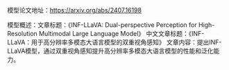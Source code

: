模型论文地址：https://arxiv.org/abs/2407.16198

模型概述：文章标题：《INF-LLaVA: Dual-perspective Perception for High-Resolution Multimodal Large Language Model》
中文文章标题：《INF-LLaVA：用于高分辨率多模态大语言模型的双重视角感知》
文章内容：提出INF-LLaVA模型，通过双重视角感知提升高分辨率多模态大语言模型的性能和泛化能力。
